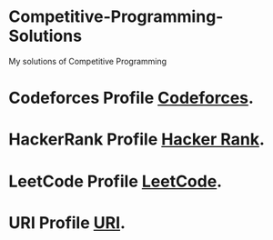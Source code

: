 # Competitive-Programming-Solutions
My solutions of Competitive Programming

# Codeforces Profile [Codeforces](https://codeforces.com/profile/bhyean).
# HackerRank Profile [Hacker Rank](https://www.hackerrank.com/bhyeanhasan).
# LeetCode Profile [LeetCode](https://leetcode.com/bhyeanhasan/).
# URI Profile [URI](https://www.beecrowd.com.br/judge/en/profile/312468).



 
